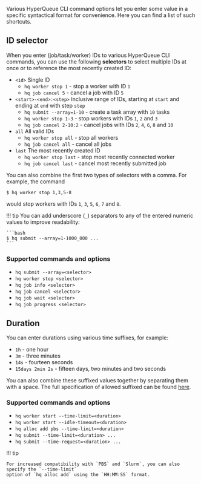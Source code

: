 Various HyperQueue CLI command options let you enter some value in a specific syntactical format for convenience. Here
you can find a list of such shortcuts.

## ID selector
When you enter (job/task/worker) IDs to various HyperQueue CLI commands, you can use the following **selectors** to
select multiple IDs at once or to reference the most recently created ID:

- `<id>` Single ID
    - `hq worker stop 1` - stop a worker with ID `1`
    - `hq job cancel 5` - cancel a job with ID `5`
- `<start>-<end>:<step>` Inclusive range of IDs, starting at `start` and ending at `end` with step `step`
    - `hq submit --array=1-10` - create a task array with `10` tasks
    - `hq worker stop 1-3` - stop workers with IDs `1`, `2` and `3`
    - `hq job cancel 2-10:2` - cancel jobs with IDs `2`, `4`, `6`, `8` and `10`
- `all` All valid IDs
    - `hq worker stop all` - stop all workers
    - `hq job cancel all` - cancel all jobs
- `last` The most recently created ID
    - `hq worker stop last` - stop most recently connected worker 
    - `hq job cancel last` - cancel most recently submitted job

You can also combine the first two types of selectors with a comma. For example, the command

```
$ hq worker stop 1,3,5-8
```

would stop workers with IDs `1`, `3`, `5`, `6`, `7` and `8`.

!!! tip
    You can add underscore (`_`) separators to any of the entered numeric values to improve readability:

    ```bash
    $ hq submit --array=1-1000_000 ...
    ```

### Supported commands and options
- `hq submit --array=<selector>`
- `hq worker stop <selector>`
- `hq job info <selector>`
- `hq job cancel <selector>`
- `hq job wait <selector>`
- `hq job progress <selector>`

## Duration
You can enter durations using various time suffixes, for example:

- `1h` - one hour
- `3m` - three minutes
- `14s` - fourteen seconds
- `15days 2min 2s` - fifteen days, two minutes and two seconds

You can also combine these suffixed values together by separating them with a space. The full specification of allowed
suffixed can be found [here](https://docs.rs/humantime/2.1.0/humantime/fn.parse_duration.html).

### Supported commands and options
- `hq worker start --time-limit=<duration>`
- `hq worker start --idle-timeout=<duration>`
- `hq alloc add pbs --time-limit=<duration>`
- `hq submit --time-limit=<duration> ...`
- `hq submit --time-request=<duration> ...`

!!! tip

    For increased compatibility with `PBS` and `Slurm`, you can also specify the `--time-limit`
    option of `hq alloc add` using the `HH:MM:SS` format.
